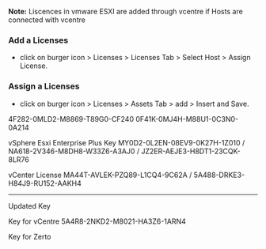 **Note:** Liscences in vmware ESXI are added through vcentre if Hosts are connected with vcentre

### Add a Licenses
- click on burger icon > Licenses >  Licenses Tab > Select Host > Assign License.


### Assign a Licenses
- click on burger icon > Licenses >  Assets Tab > add > Insert and Save.



4F282-0MLD2-M8869-T89G0-CF240
0F41K-0MJ4H-M88U1-0C3N0-0A214


vSphere Esxi Enterprise Plus Key MY0D2-0L2EN-08EV9-0K27H-1Z010   /   NA618-2V346-M8DH8-W33Z6-A3AJ0   /   JZ2ER-AEJE3-H8DT1-23CQK-8LR76

vCenter License MA44T-AVLEK-PZQ89-L1CQ4-9C62A   /   5A488-DRKE3-H84J9-RU152-AAKH4


----------------------------------------------------------------------------------

Updated Key

Key for vCentre 
5A4R8-2NKD2-M8021-HA3Z6-1ARN4

Key for Zerto




